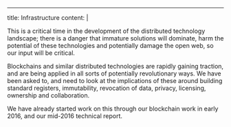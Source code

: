 ---
title: Infrastructure
content: |
<p>This is a critical time in the development of the distributed technology landscape; there is a danger that immature solutions will dominate, harm the potential of these technologies and potentially damage the open web, so our input will be critical.</p>
<p>Blockchains and similar distributed technologies are rapidly gaining traction, and are being applied in all sorts of potentially revolutionary ways. We have been asked to, and need to look at the implications of these around building standard registers, immutability, revocation of data, privacy, licensing, ownership and collaboration.</p>
<p>We have already started work on this through our blockchain work in early 2016, and our mid-2016 technical report.</p>
